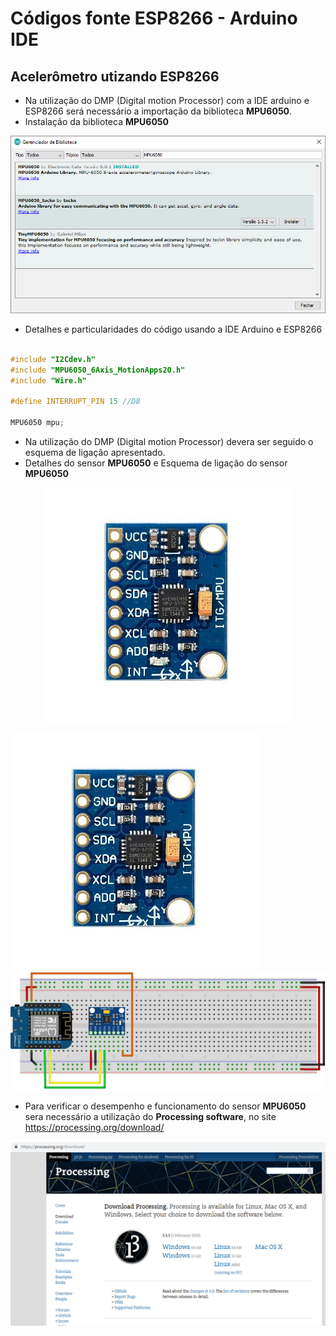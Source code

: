 # Códigos fonte ESP8266 - Arduino IDE

Acelerômetro utizando ESP8266
------

* Na utilização do DMP (Digital motion Processor)  com a IDE arduino e ESP8266 será necessário a importação da biblioteca **MPU6050**.
* Instalação da biblioteca **MPU6050**

![Instalação MPU6050](../../../Imagens/BibliotecaMPU6050.png)

* Detalhes e particularidades do código usando a IDE Arduino e ESP8266

```c++

#include "I2Cdev.h"
#include "MPU6050_6Axis_MotionApps20.h"
#include "Wire.h"

#define INTERRUPT_PIN 15 //D8

MPU6050 mpu;
```
* Na utilização do DMP (Digital motion Processor) devera ser seguido o esquema de ligação apresentado.
* Detalhes do sensor **MPU6050** e Esquema de ligação do sensor **MPU6050**
<p align="center">
  <img src="../../../Imagens/MPU6050_opt.jpg">
</p>


![SensorMPU6050](../../../Imagens/MPU6050_opt.jpg)
![Esquema básico de ligação MPU6050](../../../Imagens/D1-mini_MCU6050_bb.png)

* Para verificar o desempenho e funcionamento do sensor **MPU6050** sera necessário a utilização do **Processing software**, no site https://processing.org/download/

![Processing software](../../../Imagens/Processing.png)
